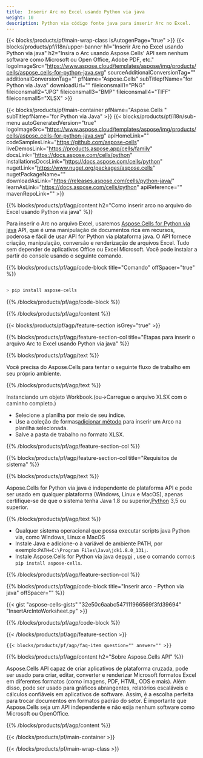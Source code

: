 ```yaml
---
title:  Inserir Arc no Excel usando Python via java
weight: 10
description: Python via código fonte java para inserir Arc no Excel.
---
```

{{< blocks/products/pf/main-wrap-class isAutogenPage="true" >}}
{{< blocks/products/pf/i18n/upper-banner h1="Inserir Arc no Excel usando Python via java" h2="Insira o Arc usando Aspose.Cells\' API sem nenhum software como Microsoft ou Open Office, Adobe PDF, etc." logoImageSrc="https://www.aspose.cloud/templates/aspose/img/products/cells/aspose_cells-for-python-java.svg" sourceAdditionalConversionTag="" additionalConversionTag="" pfName="Aspose.Cells" subTitlepfName="for Python via Java" downloadUrl="" fileiconsmall1="PNG" fileiconsmall2="JPG" fileiconsmall3="BMP" fileiconsmall4="TIFF" fileiconsmall5="XLSX" >}}

{{< blocks/products/pf/main-container pfName="Aspose.Cells " subTitlepfName="for Python via Java" >}}
{{< blocks/products/pf/i18n/sub-menu autoGeneratedVersion="true" logoImageSrc="https://www.aspose.cloud/templates/aspose/img/products/cells/aspose_cells-for-python-java.svg" apiHomeLink="" codeSamplesLink="https://github.com/aspose-cells" liveDemosLink="https://products.aspose.app/cells/family" docsLink="https://docs.aspose.com/cells/python" installationsDocsLink="https://docs.aspose.com/cells/python" nugetLink="https://www.nuget.org/packages/aspose.cells" nugetPackageName="" downloadAsLink="https://releases.aspose.com/cells/python-java/" learnAsLink="https://docs.aspose.com/cells/python" apiReference="" mavenRepoLink="" >}}

{{% blocks/products/pf/agp/content h2="Como inserir arco no arquivo do Excel usando Python via java" %}}

 Para inserir o Arc no arquivo Excel, usaremos
 [Aspose.Cells for Python via java](https://pypi.org/project/aspose-cells/) 
 API, que é uma manipulação de documentos rica em recursos, poderosa e fácil de usar API for Python via plataforma java. O API fornece criação, manipulação, conversão e renderização de arquivos Excel. Tudo sem depender de aplicativos Office ou Excel Microsoft. Você pode instalar a partir do console usando o seguinte comando.

{{% blocks/products/pf/agp/code-block title="Comando" offSpacer="true" %}}

```cs

> pip install aspose-cells

```

{{% /blocks/products/pf/agp/code-block %}}

{{% /blocks/products/pf/agp/content %}}

{{< blocks/products/pf/agp/feature-section isGrey="true" >}}

{{% blocks/products/pf/agp/feature-section-col title="Etapas para inserir o arquivo Arc to Excel usando Python via java" %}}

{{% blocks/products/pf/agp/text %}}

Você precisa do Aspose.Cells para tentar o seguinte fluxo de trabalho em seu próprio ambiente.

{{% /blocks/products/pf/agp/text %}}

Instanciando um objeto Workbook.(ou->Carregue o arquivo XLSX com o caminho completo.)
+ Selecione a planilha por meio de seu índice.
 + Use a coleção de formas[adicionar método](https://reference.aspose.com/cells/python-java/asposecells.api/shapecollection#addArc(int,%20int,%20int,%20int,%20int,%20int)) para inserir um Arco na planilha selecionada.
+ Salve a pasta de trabalho no formato XLSX.

{{% /blocks/products/pf/agp/feature-section-col %}}

{{% blocks/products/pf/agp/feature-section-col title="Requisitos de sistema" %}}

{{% blocks/products/pf/agp/text %}}

 Aspose.Cells for Python via java é independente de plataforma API e pode ser usado em qualquer plataforma (Windows, Linux e MacOS), apenas certifique-se de que o sistema tenha Java 1.8 ou superior,[Python](https://www.python.org/downloads/) 3,5 ou superior.
 
{{% /blocks/products/pf/agp/text %}}

- Qualquer sistema operacional que possa executar scripts java Python via, como Windows, Linux e MacOS
-  Instale Java e adicione-o à variável de ambiente PATH, por exemplo:<code>PATH=C:\Program Files\Java\jdk1.8.0_131;</code>.
-  Instale Aspose.Cells for Python via java de<a href="https://pypi.org/project/aspose-cells/">pypi</a> , use o comando como:<code>$ pip install aspose-cells</code>.

{{% /blocks/products/pf/agp/feature-section-col %}}

{{% blocks/products/pf/agp/code-block title="Inserir arco - Python via java" offSpacer="" %}}

{{< gist "aspose-cells-gists" "32e50c6aabc547111966569f3fd39694" "InsertArcIntoWorksheet.py" >}}

{{% /blocks/products/pf/agp/code-block %}}

{{< /blocks/products/pf/agp/feature-section >}}

    {{< blocks/products/pf/agp/faq-item question="" answer="" >}}
 

<!-- aboutfile Starts -->

{{% blocks/products/pf/agp/content h2="Sobre Aspose.Cells API" %}}

Aspose.Cells API capaz de criar aplicativos de plataforma cruzada, pode ser usado para criar, editar, converter e renderizar Microsoft formatos Excel em diferentes formatos (como imagens, PDF, HTML, ODS e mais). Além disso, pode ser usado para gráficos abrangentes, relatórios escaláveis e cálculos confiáveis em aplicativos de software. Assim, é a escolha perfeita para trocar documentos em formatos padrão do setor. É importante que Aspose.Cells seja um API independente e não exija nenhum software como Microsoft ou OpenOffice.

{{% /blocks/products/pf/agp/content %}}



<!-- aboutfile Ends -->
<!--
{{< blocks/products/pf/agp/other-supported-section title="Other Supported Splitting Formats" subTitle="Using C#, One can also split large file into chunks of many other file formats including." >}}

{{< blocks/products/pf/agp/other-supported-section-item href="https://products.aspose.com/cells/net/splitter/ods/" name="ODS" description="OpenDocument Spreadsheet File" >}}
{{< blocks/products/pf/agp/other-supported-section-item href="https://products.aspose.com/cells/net/splitter/xls/" name="XLS" description="Excel Binary Format" >}}
{{< blocks/products/pf/agp/other-supported-section-item href="https://products.aspose.com/cells/net/splitter/xlsb/" name="XLSB" description="Binary Excel Workbook File" >}}
{{< blocks/products/pf/agp/other-supported-section-item href="https://products.aspose.com/cells/net/splitter/xlsm/" name="XLSM" description="Spreasheet File" >}}

{{< /blocks/products/pf/agp/other-supported-section >}}

-->

{{< /blocks/products/pf/main-container >}}
    
{{< /blocks/products/pf/main-wrap-class >}}
